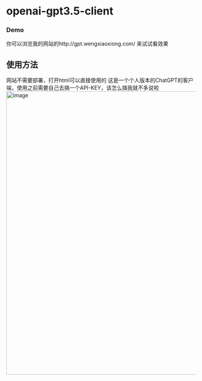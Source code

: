 # openai-gpt3.5-client
### Demo
你可以浏览我的网站的http://gpt.wengxiaoxiong.com/
来试试看效果
## 使用方法
网站不需要部署，打开html可以直接使用的
这是一个个人版本的ChatGPT的客户端，使用之前需要自己去搞一个API-KEY，该怎么搞我就不多说啦
<img width="752" alt="image" src="https://user-images.githubusercontent.com/66175155/222654384-fba956b7-c908-4122-8b5e-0fd1e7c4efb4.png">

